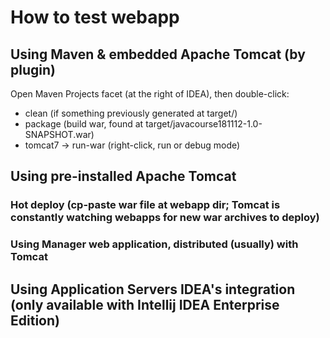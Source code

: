 # How to test webapp

## Using Maven & embedded Apache Tomcat (by plugin)

Open Maven Projects facet (at the right of IDEA), then double-click:
* clean (if something previously generated at target/)
* package (build war, found at target/javacourse181112-1.0-SNAPSHOT.war)
* tomcat7 -> run-war (right-click, run or debug mode)

## Using pre-installed Apache Tomcat
### Hot deploy (cp-paste war file at webapp dir; Tomcat is constantly watching webapps for new war archives to deploy)
### Using Manager web application, distributed (usually) with Tomcat

## Using Application Servers IDEA's integration (only available with Intellij IDEA Enterprise Edition)